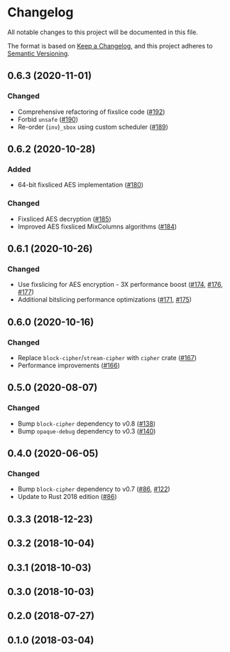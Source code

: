 # Changelog

All notable changes to this project will be documented in this file.

The format is based on [Keep a Changelog](https://keepachangelog.com/en/1.0.0/),
and this project adheres to [Semantic Versioning](https://semver.org/spec/v2.0.0.html).

## 0.6.3 (2020-11-01)
### Changed
- Comprehensive refactoring of fixslice code ([#192])
- Forbid `unsafe` ([#190])
- Re-order (`inv`)`_sbox` using custom scheduler ([#189])

[#192]: https://github.com/RustCrypto/block-ciphers/pull/192
[#190]: https://github.com/RustCrypto/block-ciphers/pull/190
[#189]: https://github.com/RustCrypto/block-ciphers/pull/189

## 0.6.2 (2020-10-28)
### Added
- 64-bit fixsliced AES implementation ([#180])

### Changed
- Fixsliced AES decryption ([#185])
- Improved AES fixsliced MixColumns algorithms ([#184])

[#185]: https://github.com/RustCrypto/block-ciphers/pull/185
[#184]: https://github.com/RustCrypto/block-ciphers/pull/184
[#180]: https://github.com/RustCrypto/block-ciphers/pull/180

## 0.6.1 (2020-10-26)
### Changed
- Use fixslicing for AES encryption - 3X performance boost ([#174], [#176], [#177])
- Additional bitslicing performance optimizations ([#171], [#175])

[#177]: https://github.com/RustCrypto/block-ciphers/pull/177
[#176]: https://github.com/RustCrypto/block-ciphers/pull/176
[#175]: https://github.com/RustCrypto/block-ciphers/pull/175
[#174]: https://github.com/RustCrypto/block-ciphers/pull/174
[#171]: https://github.com/RustCrypto/block-ciphers/pull/171

## 0.6.0 (2020-10-16)
### Changed
- Replace `block-cipher`/`stream-cipher` with `cipher` crate ([#167])
- Performance improvements ([#166])

[#167]: https://github.com/RustCrypto/block-ciphers/pull/167
[#166]: https://github.com/RustCrypto/block-ciphers/pull/166

## 0.5.0 (2020-08-07)
### Changed
- Bump `block-cipher` dependency to v0.8 ([#138])
- Bump `opaque-debug` dependency to v0.3 ([#140])

[#138]: https://github.com/RustCrypto/block-ciphers/pull/138
[#140]: https://github.com/RustCrypto/block-ciphers/pull/140

## 0.4.0 (2020-06-05)
### Changed
- Bump `block-cipher` dependency to v0.7 ([#86], [#122])
- Update to Rust 2018 edition ([#86])
 
[#122]: https://github.com/RustCrypto/block-ciphers/pull/122
[#86]: https://github.com/RustCrypto/block-ciphers/pull/86

## 0.3.3 (2018-12-23)

## 0.3.2 (2018-10-04)

## 0.3.1 (2018-10-03)

## 0.3.0 (2018-10-03)

## 0.2.0 (2018-07-27)

## 0.1.0 (2018-03-04)

